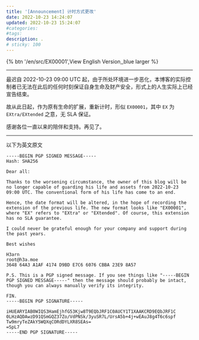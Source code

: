 ```yaml
---
title: '[Announcement] 计时方式更改'
date: 2022-10-23 14:24:07
updated: 2022-10-23 15:24:07
#categories:
#tags:
description: . 
# sticky: 100
---
```


{% btn '/en/src/EX00001',View English Version,,blue larger %}

---

最迟自 2022-10-23 09:00 UTC 起，由于所处环境进一步恶化，本博客的实际控制者已无法在此后的任何时刻保证自身生命及财产安全，形式上的人生实际上已经宣告结束。

故从此日起，作为原有生命的扩展，重新计时，形似 `EX00001`，其中 `EX` 为 `EXtra/EXtended` 之意，无 SLA 保证。

感谢各位一直以来的陪伴和支持。再见了。



---

以下为英文原文

<!---div style='font-variant-ligatures: none !important; font-family: monospace;'-->

```PGP
-----BEGIN PGP SIGNED MESSAGE-----
Hash: SHA256

Dear all:

Thanks to the worsening circumstance, the owner of this blog will be no longer capable of guarding his life and assets from 2022-10-23 09:00 UTC. The conventional form of his life has come to an end.

Hence, the date format will be altered, in the hope of recording the extension of the previous life. The new format looks like "EX00001", where "EX" refers to "EXtra" or "EXtended". Of course, this extension has no SLA guarantee.

I could never be grateful enough for your company and support during the past years.

Best wishes

H3arn
root@h3a.moe
3648 64A3 A1AF 4174 D9BD E7C6 6076 CBBA 23E9 8A57

P.S. This is a PGP signed message. If you see things like "-----BEGIN PGP SIGNED MESSAGE-----" then the message should probably be intact, though you can always manually verify its integrity.

FIN.
-----BEGIN PGP SIGNATURE-----

iHUEARYIAB0WIQS3HamEjhfG53Kjw8T9EQbJRF1C0AUCY1T1XAAKCRD9EQbJRF1C
0LHzAQDAwzD91QSmGQZ37Zo/VdPNSk/3yuSR7L/UrsA5b+4j+wEAuJ8g4T6c6spf
Tw9mryTeZAkY5WQXqCORdDYLXR8SEAs=
=SpL7
-----END PGP SIGNATURE-----
```
<!---/div-->

